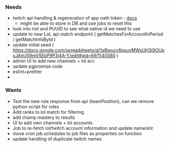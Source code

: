 ### Needs

- twitch api handling & regeneration of app oath token - [docs](https://dev.twitch.tv/docs/authentication/getting-tokens-oauth/#client-credentials-grant-flow)
  - might be able to store in DB and use jobs to reset this
- look into riot and PUUID to see what native id we need to use
- update to new LoL api match endpoint ( getMatchesForAccountInPeriod / getMatchInfoById )
- update initial seed ( https://docs.google.com/spreadsheets/d/1qBwucv8qsuvMWsUH3i9OUpxJAnU59mV5EbP9P3j4A-Y/edit#gid=697540580 )
- admin UI to add new channels + lol acc
- update pgpromise code
- eslint+prettier
-

### Wants

- Test the new role response from api (teamPosition), can we remove python script for roles
- Add ranks to lol match for filtering
- add champ mastery to results
- UI to add own channels + lol accounts
- Job to re-fetch lol/twitch account information and update name/etc
- move cron job schedules to job files as properties on function
- update handling of duplicate twitch names
